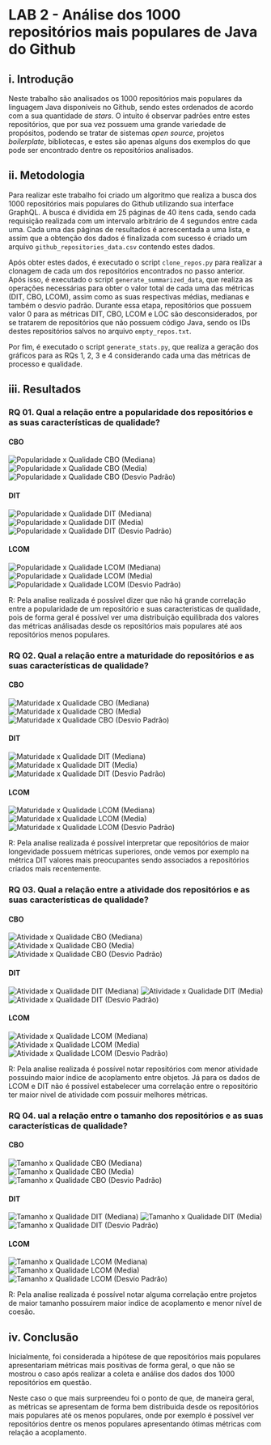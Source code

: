 # LAB 2 -  Análise dos 1000 repositórios mais populares de Java do Github

## i. Introdução

Neste trabalho são analisados os 1000 repositórios mais populares da linguagem Java disponíveis no Github, sendo estes ordenados de acordo com a sua quantidade de *stars*. O intuito é observar padrões entre estes repositórios, que por sua vez possuem uma grande variedade de propósitos, podendo se tratar de sistemas *open source*, projetos *boilerplate*, bibliotecas, e estes são apenas alguns dos exemplos do que pode ser encontrado dentre os repositórios analisados.

## ii. Metodologia

Para realizar este trabalho foi criado um algoritmo que realiza a busca dos 1000 repositórios mais populares do Github utilizando sua interface GraphQL. A busca é dividida em 25 páginas de 40 itens cada, sendo cada requisição realizada com um intervalo arbitrário de 4 segundos entre cada uma. Cada uma das páginas de resultados é acrescentada a uma lista, e assim que a obtenção dos dados é finalizada com sucesso é criado um arquivo `github_repositories_data.csv` contendo estes dados.

Após obter estes dados, é executado o script `clone_repos.py` para realizar a clonagem de cada um dos repositórios encontrados no passo anterior. Após isso, é executado o script `generate_summarized_data`, que realiza as operações necessárias para obter o valor total de cada uma das métricas (DIT, CBO, LCOM), assim como as suas respectivas médias, medianas e também o desvio padrão. Durante essa etapa, repositórios que possuem valor 0 para as métricas DIT, CBO, LCOM e LOC são desconsiderados, por se tratarem de repositórios que não possuem código Java, sendo os IDs destes repositórios salvos no arquivo `empty_repos.txt`.

Por fim, é executado o script `generate_stats.py`, que realiza a geração dos gráficos para as RQs 1, 2, 3 e 4 considerando cada uma das métricas de processo e qualidade.

## iii. Resultados

### RQ 01. Qual a relação entre a popularidade dos repositórios e as suas características de qualidade?

#### CBO
![Popularidade x Qualidade CBO (Mediana)](./charts/stargazer_count-vs-cbo_mdn.png) ![Popularidade x Qualidade CBO (Media)](./charts/stargazer_count-vs-cbo_avg.png) ![Popularidade x Qualidade CBO (Desvio Padrão)](./charts/stargazer_count-vs-cbo_std.png)

#### DIT
![Popularidade x Qualidade DIT (Mediana)](./charts/stargazer_count-vs-dit_mdn.png) ![Popularidade x Qualidade DIT (Media)](./charts/stargazer_count-vs-dit_avg.png) ![Popularidade x Qualidade DIT (Desvio Padrão)](./charts/stargazer_count-vs-dit_std.png)

#### LCOM
![Popularidade x Qualidade LCOM (Mediana)](./charts/stargazer_count-vs-lcom_mdn.png) ![Popularidade x Qualidade LCOM (Media)](./charts/stargazer_count-vs-lcom_avg.png) ![Popularidade x Qualidade LCOM (Desvio Padrão)](./charts/stargazer_count-vs-lcom_std.png)


R: Pela analise realizada é possível dizer que não há grande correlação entre a popularidade de um repositório e suas caracteristicas de qualidade, pois de forma geral é possível ver uma distribuição equilibrada dos valores das métricas análisadas desde os repositórios mais populares até aos repositórios menos populares. 

### RQ 02. Qual a relação entre a maturidade do repositórios e as suas características de qualidade?

#### CBO
![Maturidade x Qualidade CBO (Mediana)](./charts/age_in_years-vs-cbo_mdn.png) ![Maturidade x Qualidade CBO (Media)](./charts/age_in_years-vs-cbo_avg.png) ![Maturidade x Qualidade CBO (Desvio Padrão)](./charts/age_in_years-vs-cbo_std.png)

#### DIT
![Maturidade x Qualidade DIT (Mediana)](./charts/age_in_years-vs-dit_mdn.png) ![Maturidade x Qualidade DIT (Media)](./charts/age_in_years-vs-dit_avg.png) ![Maturidade x Qualidade DIT (Desvio Padrão)](./charts/age_in_years-vs-dit_std.png)

#### LCOM
![Maturidade x Qualidade LCOM (Mediana)](./charts/age_in_years-vs-lcom_mdn.png) ![Maturidade x Qualidade LCOM (Media)](./charts/age_in_years-vs-lcom_avg.png) ![Maturidade x Qualidade LCOM (Desvio Padrão)](./charts/age_in_years-vs-lcom_std.png)


R: Pela analise realizada é possível interpretar que repositórios de maior longevidade possuem métricas superiores, onde vemos por exemplo na métrica DIT valores mais preocupantes sendo associados a repositórios criados mais recentemente. 

### RQ 03. Qual a relação entre a atividade dos repositórios e as suas características de qualidade?

#### CBO
![Atividade x Qualidade CBO (Mediana)](./charts/releases_count-vs-cbo_mdn.png) ![Atividade x Qualidade CBO (Media)](./charts/releases_count-vs-cbo_avg.png) ![Atividade x Qualidade CBO (Desvio Padrão)](./charts/releases_count-vs-cbo_std.png)

#### DIT
![Atividade x Qualidade DIT (Mediana)](./charts/releases_count-vs-dit_mdn.png) ![Atividade x Qualidade DIT (Media)](./charts/releases_count-vs-dit_avg.png) ![Atividade x Qualidade DIT (Desvio Padrão)](./charts/releases_count-vs-dit_std.png)

#### LCOM
![Atividade x Qualidade LCOM (Mediana)](./charts/releases_count-vs-lcom_mdn.png) ![Atividade x Qualidade LCOM (Media)](./charts/releases_count-vs-lcom_avg.png) ![Atividade x Qualidade LCOM (Desvio Padrão)](./charts/releases_count-vs-lcom_std.png)


R: Pela analise realizada é possível notar repositórios com menor atividade possuindo maior indice de acoplamento entre objetos. Já para os dados de LCOM e DIT não é possível estabelecer uma correlação entre o repositório ter maior nivel de atividade com possuir melhores métricas.

### RQ 04. ual a relação entre o tamanho dos repositórios e as suas características de qualidade?

#### CBO
![Tamanho x Qualidade CBO (Mediana)](./charts/loc-vs-cbo_mdn.png) ![Tamanho x Qualidade CBO (Media)](./charts/loc-vs-cbo_avg.png) ![Tamanho x Qualidade CBO (Desvio Padrão)](./charts/loc-vs-cbo_std.png)

#### DIT
![Tamanho x Qualidade DIT (Mediana)](./charts/loc-vs-dit_mdn.png) ![Tamanho x Qualidade DIT (Media)](./charts/loc-vs-dit_avg.png) ![Tamanho x Qualidade DIT (Desvio Padrão)](./charts/loc-vs-dit_std.png)

#### LCOM
![Tamanho x Qualidade LCOM (Mediana)](./charts/loc-vs-lcom_mdn.png) ![Tamanho x Qualidade LCOM (Media)](./charts/loc-vs-lcom_avg.png) ![Tamanho x Qualidade LCOM (Desvio Padrão)](./charts/loc-vs-lcom_std.png)


R: Pela analise realizada é possível notar alguma correlação entre projetos de maior tamanho possuirem maior indice de acoplamento e menor nível de coesão.

## iv. Conclusão

Inicialmente, foi considerada a hipótese de que repositórios mais populares apresentariam métricas mais positivas de forma geral, o que não se mostrou o caso após realizar a coleta e análise dos dados dos 1000 repositórios em questão. 

Neste caso o que mais surpreendeu foi o ponto de que, de maneira geral, as métricas se apresentam de forma bem distribuida desde os repositórios mais populares até os menos populares, onde por exemplo é possível ver repositórios dentre os menos populares apresentando ótimas métricas com relação a acoplamento.